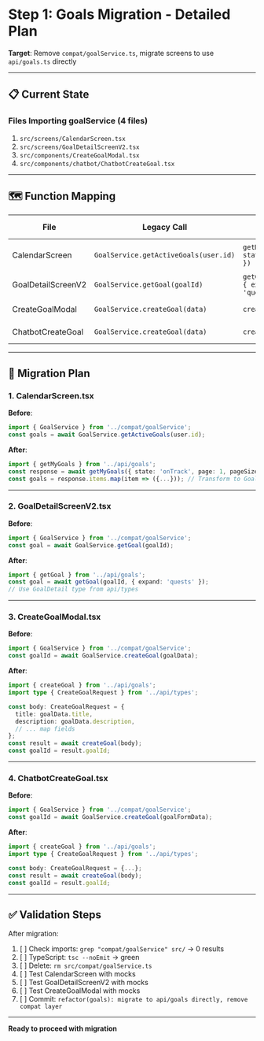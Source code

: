 # Step 1: Goals Migration - Detailed Plan

**Target**: Remove `compat/goalService.ts`, migrate screens to use `api/goals.ts` directly

---

## 📋 Current State

### Files Importing goalService (4 files)
1. `src/screens/CalendarScreen.tsx`
2. `src/screens/GoalDetailScreenV2.tsx`
3. `src/components/CreateGoalModal.tsx`
4. `src/components/chatbot/ChatbotCreateGoal.tsx`

---

## 🗺️ Function Mapping

| File | Legacy Call | New API Function | Endpoint | Notes |
|------|-------------|------------------|----------|-------|
| CalendarScreen | `GoalService.getActiveGoals(user.id)` | `getMyGoals({ state: 'onTrack' })` | GET /me/goals | Filter onTrack state |
| GoalDetailScreenV2 | `GoalService.getGoal(goalId)` | `getGoal(goalId, { expand: 'quests' })` | GET /me/goals/{goalId} | Expand quests |
| CreateGoalModal | `GoalService.createGoal(data)` | `createGoal(body)` | POST /goals | Direct call |
| ChatbotCreateGoal | `GoalService.createGoal(data)` | `createGoal(body)` | POST /goals | Direct call |

---

## 🔄 Migration Plan

### 1. CalendarScreen.tsx
**Before**:
```typescript
import { GoalService } from '../compat/goalService';
const goals = await GoalService.getActiveGoals(user.id);
```

**After**:
```typescript
import { getMyGoals } from '../api/goals';
const response = await getMyGoals({ state: 'onTrack', page: 1, pageSize: 100 });
const goals = response.items.map(item => ({...})); // Transform to Goal type
```

---

### 2. GoalDetailScreenV2.tsx
**Before**:
```typescript
import { GoalService } from '../compat/goalService';
const goal = await GoalService.getGoal(goalId);
```

**After**:
```typescript
import { getGoal } from '../api/goals';
const goal = await getGoal(goalId, { expand: 'quests' });
// Use GoalDetail type from api/types
```

---

### 3. CreateGoalModal.tsx
**Before**:
```typescript
import { GoalService } from '../compat/goalService';
const goalId = await GoalService.createGoal(goalData);
```

**After**:
```typescript
import { createGoal } from '../api/goals';
import type { CreateGoalRequest } from '../api/types';

const body: CreateGoalRequest = {
  title: goalData.title,
  description: goalData.description,
  // ... map fields
};
const result = await createGoal(body);
const goalId = result.goalId;
```

---

### 4. ChatbotCreateGoal.tsx
**Before**:
```typescript
import { GoalService } from '../compat/goalService';
const goalId = await GoalService.createGoal(goalFormData);
```

**After**:
```typescript
import { createGoal } from '../api/goals';
import type { CreateGoalRequest } from '../api/types';

const body: CreateGoalRequest = {...};
const result = await createGoal(body);
const goalId = result.goalId;
```

---

## ✅ Validation Steps

After migration:
1. [ ] Check imports: `grep "compat/goalService" src/` → 0 results
2. [ ] TypeScript: `tsc --noEmit` → green
3. [ ] Delete: `rm src/compat/goalService.ts`
4. [ ] Test CalendarScreen with mocks
5. [ ] Test GoalDetailScreenV2 with mocks
6. [ ] Test CreateGoalModal with mocks
7. [ ] Commit: `refactor(goals): migrate to api/goals directly, remove compat layer`

---

**Ready to proceed with migration**


